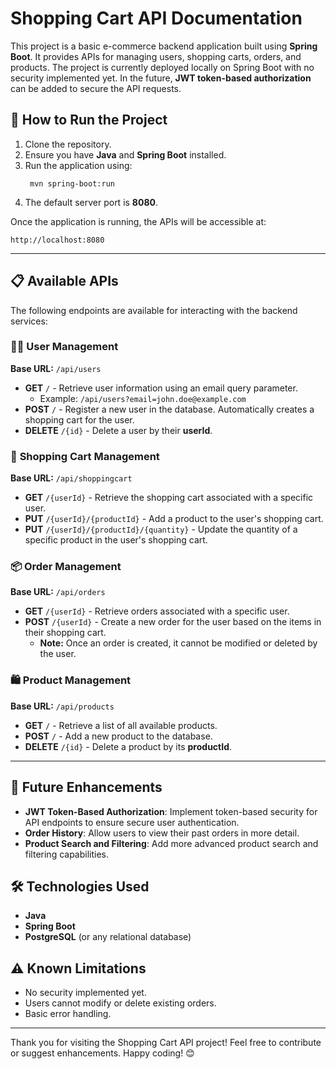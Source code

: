 # Shopping Cart API Documentation

This project is a basic e-commerce backend application built using **Spring Boot**. It provides APIs for managing users, shopping carts, orders, and products. The project is currently deployed locally on Spring Boot with no security implemented yet. In the future, **JWT token-based authorization** can be added to secure the API requests.

## 🚀 **How to Run the Project**
1. Clone the repository.
2. Ensure you have **Java** and **Spring Boot** installed.
3. Run the application using:
   ```
    mvn spring-boot:run
   ```
4. The default server port is **8080**.

Once the application is running, the APIs will be accessible at:
```
http://localhost:8080
```

---

## 📋 **Available APIs**
The following endpoints are available for interacting with the backend services:

### 🧑‍💻 **User Management**
**Base URL:** `/api/users`

- **GET** `/` - Retrieve user information using an email query parameter.
  - Example: `/api/users?email=john.doe@example.com`
- **POST** `/` - Register a new user in the database. Automatically creates a shopping cart for the user.
- **DELETE** `/{id}` - Delete a user by their **userId**.

### 🛒 **Shopping Cart Management**
**Base URL:** `/api/shoppingcart`

- **GET** `/{userId}` - Retrieve the shopping cart associated with a specific user.
- **PUT** `/{userId}/{productId}` - Add a product to the user's shopping cart.
- **PUT** `/{userId}/{productId}/{quantity}` - Update the quantity of a specific product in the user's shopping cart.

### 📦 **Order Management**
**Base URL:** `/api/orders`

- **GET** `/{userId}` - Retrieve orders associated with a specific user.
- **POST** `/{userId}` - Create a new order for the user based on the items in their shopping cart.
  - **Note:** Once an order is created, it cannot be modified or deleted by the user.

### 🛍️ **Product Management**
**Base URL:** `/api/products`

- **GET** `/` - Retrieve a list of all available products.
- **POST** `/` - Add a new product to the database.
- **DELETE** `/{id}` - Delete a product by its **productId**.

---

## 📌 **Future Enhancements**
- **JWT Token-Based Authorization**: Implement token-based security for API endpoints to ensure secure user authentication.
- **Order History**: Allow users to view their past orders in more detail.
- **Product Search and Filtering**: Add more advanced product search and filtering capabilities.

## 🛠 **Technologies Used**
- **Java**
- **Spring Boot**
- **PostgreSQL** (or any relational database)

## ⚠️ **Known Limitations**
- No security implemented yet.
- Users cannot modify or delete existing orders.
- Basic error handling.

---

Thank you for visiting the Shopping Cart API project! Feel free to contribute or suggest enhancements. Happy coding! 😊

